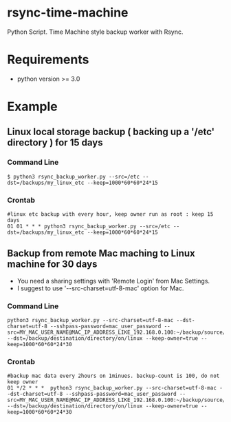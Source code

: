 # rsync-time-machine
Python Script. Time Machine style backup worker with Rsync. 

# Requirements
* python version >= 3.0

# Example
## Linux local storage backup ( backing up a '/etc' directory ) for 15 days
### Command Line
```
$ python3 rsync_backup_worker.py --src=/etc --dst=/backups/my_linux_etc --keep=1000*60*60*24*15
```
### Crontab
```
#linux etc backup with every hour, keep owner run as root : keep 15 days
01 01 * * * python3 rsync_backup_worker.py --src=/etc --dst=/backups/my_linux_etc --keep=1000*60*60*24*15 
```

## Backup from remote Mac maching to Linux machine for 30 days
* You need a sharing settings with 'Remote Login' from Mac Settings.
* I suggest to use '--src-charset=utf-8-mac' option for Mac.

### Command Line
```
python3 rsync_backup_worker.py --src-charset=utf-8-mac --dst-charset=utf-8 --sshpass-password=mac_user_password --src=MY_MAC_USER_NAME@MAC_IP_ADDRESS_LIKE_192.168.0.100:~/backup/source/directory --dst=/backup/destination/directory/on/linux --keep-owner=true --keep=1000*60*60*24*30
```
### Crontab
```
#backup mac data every 2hours on 1minues. backup-count is 100, do not keep owner
01 */2 * * *  python3 rsync_backup_worker.py --src-charset=utf-8-mac --dst-charset=utf-8 --sshpass-password=mac_user_password --src=MY_MAC_USER_NAME@MAC_IP_ADDRESS_LIKE_192.168.0.100:~/backup/source/directory --dst=/backup/destination/directory/on/linux --keep-owner=true --keep=1000*60*60*24*30
```
